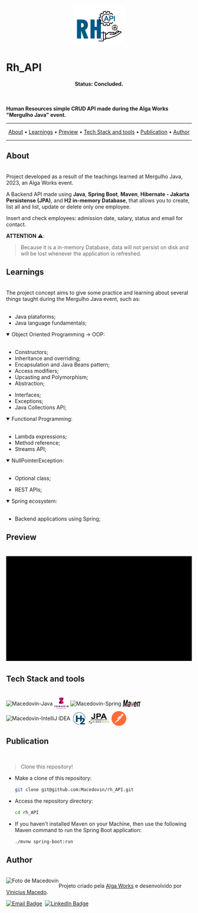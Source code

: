 <p align="center">
  <img src="./README-assets/rh_API-logo.png" width="140px" alt="RH API logo"/>
</p>

# Rh_API

<h4 align="center"> 
	 Status: Concluded.
</h4>

<br/>

**Human Resources simple CRUD API made during the Alga Works "Mergulho Java" event.**

---

<p align="center">
  <a href="#about">About</a> •
  <a href="#learnings">Learnings</a> •
  <a href="#preview">Preview</a> •
  <a href="#tech-stack-and-tools">Tech Stack and tools</a> •
  <a href="#publication">Publication</a> •
  <a href="#author">Author</a> 
</p>

---

## About
<br/>
Project developed as a result of the teachings learned at Mergulho Java, 2023, an Alga Works event.

A Backend API made using **Java**, **Spring Boot**, **Maven**, **Hibernate - Jakarta Persistense (JPA)**, and **H2 in-memory Database**, that allows you to create, list all and list, update or delete only one employee.

Insert and check employees: admission date, salary, status and email for contact.

**ATTENTION** ⚠️:

> Because it is a in-memory Database, data will not persist on disk and will be lost whenever the application is refreshed.

## Learnings
<br/>
The project concept aims to give some practice and learning about several things taught during the Mergulho Java event, such as:
<br/>
<br/>

- Java plataforms;
- Java language fundamentals;
<details open>
<summary>Object Oriented Programming -> OOP:</summary>
<br/>

- Constructors;
- Inheritance and overriding;
- Encapsulation and Java Beans pattern;
- Access modifiers;
- Upcasting and Polymorphism;
- Abstraction;

</details>

- Interfaces;
- Exceptions;
- Java Collections API;

<details open>
<summary>Functional Programming:</summary>
<br/>
  
- Lambda expressions;  
- Method reference;
- Streams API;

</details>

<details open>
<summary>NullPointerException:</summary>
<br/>
  
  - Optional class;

</details>

- REST APIs; 

<details open>
<summary>Spring ecosystem:</summary>
<br/>

  - Backend applications using Spring;

</details>

## Preview

<h1 align="centetr">
	<img src="./README-assets/rh_api_demo.gif" width="850" alt="Macedovin RH_API usage">
</h1>

## Tech Stack and tools

<div style="display: inline_block"><br>
    <img align="center" alt="Macedovin-Java" height="40" width="40" src="https://cdn.jsdelivr.net/gh/devicons/devicon/icons/java/java-original-wordmark.svg" />
    <img align="center" alt="Macedovin-Temurin_JDK" height="40" width="40" src="./README-assets/temurin-light.png">
    <img align="center" alt="Macedovin-Spring" height="40" width="40" src="https://cdn.jsdelivr.net/gh/devicons/devicon/icons/spring/spring-original-wordmark.svg">
    <img align="center" alt="Macedovin-Maven" height="22" width="50" src="./README-assets/Apache_Maven_logo.png">
    <img align="center" alt="Macedovin-IntelliJ IDEA" height="60" width="70" src="https://cdn.jsdelivr.net/gh/devicons/devicon/icons/intellij/intellij-original-wordmark.svg">
    <img align="center" alt="Macedovin-H2-Database" height="40" width="40" src="./README-assets/H2_database-icon.png">
    <img align="center" alt="Macedovin-Hibernate_Java Persistense API/ Jakarta Persistense" height="30" width="60" src="./README-assets/JPA_hibernat.png">
    <img align="center" alt="Macedovin-Postman" height="40" width="40" src="./README-assets/postman-icon-svgrepo-com.svg">
</div>

## Publication

<br/>

> Clone this repository!

- Make a clone of this repository:

  ```bash
  git clone git@github.com:Macedovin/rh_API.git
  ```

- Access the repository directory:

  ```bash
  cd rh_API
  ```
- If you haven't installed Maven on your Machine, then use the following Maven command to run the Spring Boot application:

  ```bash
  ./mvnw spring-boot:run
  ```

## Author

<br/>
<img align="left" src="https://avatars.githubusercontent.com/Macedovin?size=100" alt="Foto de Macedovin">

Projeto criado pela [Alga Works](https://github.com/algaworks) e desenvolvido por [Vinicius&nbsp;Macedo](https://github.com/Macedovin).

<a href="mailto:macedo.vp@gmail.com" target="_blank"><img src="https://img.shields.io/badge/Email-D14836?style=flat&logo=gmail&logoColor=white" alt="Email Badge" height="25"></a>&nbsp;
<a href="https://www.linkedin.com/in/vinicius-macedop/" target="_blank"><img src="https://img.shields.io/badge/Linkedin-0077B5?style=flat&logo=linkedin&logoColor=white" alt="LinkedIn Badge" height="25"></a>&nbsp;
